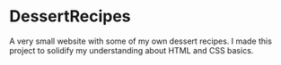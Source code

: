 # DessertRecipes
A very small website with some of my own dessert recipes.
I made this project to solidify my understanding about HTML and CSS basics.
